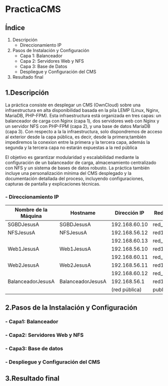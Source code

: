 # PracticaCMS 

## Índice
1. Descripción
    - Direccionamiento IP  
2. Pasos de Instalación y Configuración  
    - Capa 1: Balanceador 
    - Capa 2: Servidores Web y NFS  
    - Capa 3: Base de Datos 
    - Despliegue y Configuración del CMS
3. Resultado final


## 1.Descripción

La práctica consiste en desplegar un CMS (OwnCloud) sobre una infraestructura en alta disponibilidad basada en la pila LEMP (Linux, Nginx, MariaDB, PHP-FPM). Esta infraestructura está organizada en tres capas: un balanceador de carga con Nginx (capa 1), dos servidores web con Nginx y un servidor NFS con PHP-FPM (capa 2), y una base de datos MariaDB (capa 3). Con respecto a la la infraestructura, solo dispondremos de acceso al exterior desde la capa pública, es decir, desde la primera;también impediremos la conexion entre la primera y la tercera capa, además la segunda y la tercera capa no estarán expuestas a la red pública

El objetivo es garantizar modularidad y escalabilidad mediante la configuración de un balanceador de carga, almacenamiento centralizado con NFS y un sistema de bases de datos robusto. La práctica también incluye una personalización mínima del CMS desplegado y la documentación detallada del proceso, incluyendo configuraciones, capturas de pantalla y explicaciones técnicas.

### - Direccionamiento IP

| Nombre de la Máquina     | Hostname             | Dirección IP        | Red Asociada   | Script de Provisión          |
|--------------------------|----------------------|---------------------|----------------|------------------------------|
| SGBDJesusA              | SGBDJesusA          | 192.168.60.10       | red_Sgbd       | BDD.sh                       |
| NFSJesusA               | NFSJesusA           | 192.168.56.12       | red1           | nfs.sh                       |
|                          |                     | 192.168.60.13       | red_Sgbd       |                              |
| Web1JesusA              | Web1JesusA          | 192.168.56.10       | red1           | webs.sh                      |
|                          |                     | 192.168.60.11       | red_Sgbd       |                              |
| Web2JesusA              | Web2JesusA          | 192.168.56.11       | red1           | webs.sh                      |
|                          |                     | 192.168.60.12       | red_Sgbd       |                              |
| BalanceadorJesusA       | BalanceadorJesusA   | 192.168.56.1        | red1           | balanceador.sh               |
|                          |                     | (red pública)       | public_network |                              |


## 2.Pasos de la Instalación y Configuración

### - Capa1: Balanceador

### - Capa2: Servidores Web y NFS

### - Capa3: Base de datos

### - Despliegue y Configuración del CMS

## 3.Resultado final

